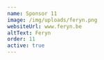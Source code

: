 ```yaml
---
name: Sponsor 11
image: /img/uploads/feryn.png
websiteUrl: www.feryn.be
altText: Feryn
order: 11
active: true
---
```

